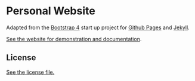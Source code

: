 
# Personal Website

Adapted from the [Bootstrap 4](https://getbootstrap.com/) start up project for [Github Pages](https://pages.github.com/) and [Jekyll](https://jekyllrb.com/).

[See the website for demonstration and documentation](https://nicolas-van.github.io/bootstrap-4-github-pages/).

## License

[See the license file.](./LICENSE.md)
